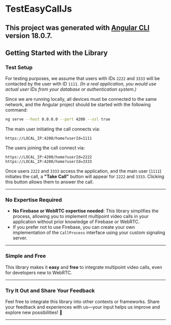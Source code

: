 # TestEasyCallJs

This project was generated with [Angular CLI](https://github.com/angular/angular-cli) version 18.0.7.
---

## **Getting Started with the Library**

### **Test Setup**

For testing purposes, we assume that users with IDs `2222` and `3333` will be contacted by the user with ID `1111`. *(In a real application, you would use actual user IDs from your database or authentication system.)*

Since we are running locally, all devices must be connected to the same network, and the Angular project should be started with the following command:

```bash
ng serve --host 0.0.0.0 --port 4200 --ssl true
```

The main user initiating the call connects via:

```plaintext
https://LOCAL_IP:4200/home?userId=1111
```

The users joining the call connect via:

```plaintext
https://LOCAL_IP:4200/home?userId=2222
https://LOCAL_IP:4200/home?userId=3333
```

Once users `2222` and `3333` access the application, and the main user (`1111`) initiates the call, a **"Take Call"** button will appear for `2222` and `3333`. Clicking this button allows them to answer the call.

---

### **No Expertise Required**

- **No Firebase or WebRTC expertise needed**: This library simplifies the process, allowing you to implement multipoint video calls in your application without prior knowledge of Firebase or WebRTC.
- If you prefer not to use Firebase, you can create your own implementation of the `CallProcess` interface using your custom signaling server.

---

### **Simple and Free**

This library makes it **easy** and **free** to integrate multipoint video calls, even for developers new to WebRTC.

---

### **Try It Out and Share Your Feedback**

Feel free to integrate this library into other contexts or frameworks. Share your feedback and experiences with us—your input helps us improve and explore new possibilities! 🚀

---
